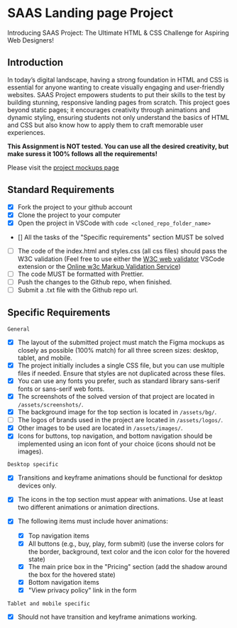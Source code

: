 # SAAS Landing page Project

Introducing SAAS Project: The Ultimate HTML & CSS Challenge for Aspiring Web Designers!

## Introduction

In today’s digital landscape, having a strong foundation in HTML and CSS is essential for anyone wanting to create visually engaging and user-friendly websites. SAAS Project empowers students to put their skills to the test by building stunning, responsive landing pages from scratch. This project goes beyond static pages; it encourages creativity through animations and dynamic styling, ensuring students not only understand the basics of HTML and CSS but also know how to apply them to craft memorable user experiences.

**This Assignment is NOT tested. You can use all the desired creativity, but make suress it 100% follows all the requirements!**

Please visit the [project mockups page](https://www.figma.com/design/Ou3rfktmwkXShiSi9c1rKZ/SAAS-Landing-Page?node-id=0-1&m=dev&t=fWkuFirYcZYC8hhZ-1)

## Standard Requirements

- [x] Fork the project to your github account
- [x] Clone the project to your computer
- [x] Open the project in VSCode with `code <cloned_repo_folder_name>`
- [] All the tasks of the "Specific requirements" section MUST be solved
- [ ] The code of the index.html and styles.css (all css files) should pass the W3C validation (Feel free to use either the [W3C web validator](https://marketplace.visualstudio.com/items?itemName=CelianRiboulet.webvalidator) VSCode extension or the [Online w3c Markup Validation Service](https://validator.w3.org/#validate_by_input))
- [ ] The code MUST be formatted with Prettier.
- [ ] Push the changes to the Github repo, when finished.
- [ ] Submit a .txt file with the Github repo url.

## Specific Requirements

`General`

- [x] The layout of the submitted project must match the Figma mockups as closely as possible (100% match) for all three screen sizes: desktop, tablet, and mobile.
- [x] The project initially includes a single CSS file, but you can use multiple files if needed. Ensure that styles are not duplicated across these files.
- [x] You can use any fonts you prefer, such as standard library sans-serif fonts or sans-serif web fonts.
- [x] The screenshots of the solved version of that project are located in `/assets/screenshots/`.
- [x] The background image for the top section is located in `/assets/bg/`.
- [ ] The logos of brands used in the project are located in `/assets/logos/`.
- [x] Other images to be used are located in `/assets/images/`.
- [x] Icons for buttons, top navigation, and bottom navigation should be implemented using an icon font of your choice (icons should not be images).

`Desktop specific`

- [x] Transitions and keyframe animations should be functional for desktop devices only.
- [x] The icons in the top section must appear with animations. Use at least two different animations or animation directions.
- [x] The following items must include hover animations:

  - [x] Top navigation items
  - [x] All buttons (e.g., buy, play, form submit) (use the inverse colors for the border, background, text color and the icon color for the hovered state)
  - [x] The main price box in the "Pricing" section (add the shadow around the box for the hovered state)
  - [x] Bottom navigation items
  - [x] "View privacy policy" link in the form

`Tablet and mobile specific`

- [x] Should not have transition and keyframe animations working.
